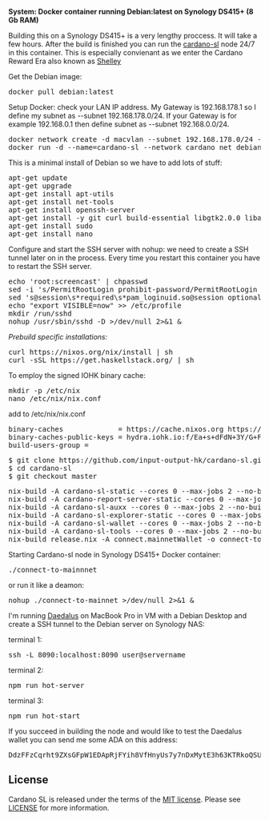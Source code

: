 **System: Docker container running Debian:latest on Synology DS415+ (8 Gb RAM)**

Building this on a Synology DS415+ is a very lengthy proccess. It will take a few hours. After the build is finished you can run the [cardano-sl](https://github.com/input-output-hk/cardano-sl) node 24/7 in this container. This is especially convienant as we enter the Cardano Reward Era also known as [Shelley](https://cardanoroadmap.com/)

Get the Debian image:
<pre>
docker pull debian:latest
</pre>

Setup Docker: check your LAN IP address. My Gateway is 192.168.178.1 so I define my subnet as --subnet 192.168.178.0/24. If your Gateway is for example 192.168.0.1 then define subnet as --subnet 192.168.0.0/24.
<pre>
docker network create -d macvlan --subnet 192.168.178.0/24 --ip-range 192.168.178.250/3 --gateway 192.168.178.1 -o parent=ovs_eth0 cardano_net
docker run -d --name=cardano-sl --network cardano_net debian:latest tail -f /dev/null
</pre>


This is a minimal install of Debian so we have to add lots of stuff:
<pre>
apt-get update
apt-get upgrade
apt-get install apt-utils
apt-get install net-tools
apt-get install openssh-server
apt-get install -y git curl build-essential libgtk2.0.0 libasound2 libnotify-bin libgconf-2-4 libnss3 libxss1
apt-get install sudo
apt-get install nano
</pre>

Configure and start the SSH server with nohup: we need to create a SSH tunnel later on in the process. Every time you restart this container you have to restart the SSH server.
<pre>
echo 'root:screencast' | chpasswd
sed -i 's/PermitRootLogin prohibit-password/PermitRootLogin yes/' /etc/ssh/sshd_config
sed 's@session\s*required\s*pam_loginuid.so@session optional pam_loginuid.so@g' -i /etc/pam.d/sshd
echo "export VISIBLE=now" >> /etc/profile
mkdir /run/sshd
nohup /usr/sbin/sshd -D >/dev/null 2>&1 &
</pre>

_Prebuild specific installations:_
<pre>
curl https://nixos.org/nix/install | sh
curl -sSL https://get.haskellstack.org/ | sh
</pre>

To employ the signed IOHK binary cache:
<pre>
mkdir -p /etc/nix
nano /etc/nix/nix.conf
</pre>

add to /etc/nix/nix.conf
<pre>
binary-caches             = https://cache.nixos.org https://hydra.iohk.io
binary-caches-public-keys = hydra.iohk.io:f/Ea+s+dFdN+3Y/G+FDgSq+a5NEWhJGzdjvKNGv0/EQ=
build-users-group =
</pre>

<pre>
$ git clone https://github.com/input-output-hk/cardano-sl.git
$ cd cardano-sl
$ git checkout master
</pre>

<pre>
nix-build -A cardano-sl-static --cores 0 --max-jobs 2 --no-build-output --out-link cardano-sl-1.0
nix-build -A cardano-report-server-static --cores 0 --max-jobs 2 --no-build-output --out-link cardano-sl-1.0
nix-build -A cardano-sl-auxx --cores 0 --max-jobs 2 --no-build-output --out-link cardano-sl-1.0
nix-build -A cardano-sl-explorer-static --cores 0 --max-jobs 2 --no-build-output --out-link cardano-sl-1.0
nix-build -A cardano-sl-wallet --cores 0 --max-jobs 2 --no-build-output --out-link cardano-sl-1.0
nix-build -A cardano-sl-tools --cores 0 --max-jobs 2 --no-build-output --out-link cardano-sl-1.0
nix-build release.nix -A connect.mainnetWallet -o connect-to-mainnet
</pre>

Starting Cardano-sl node in Synology DS415+ Docker container:
<pre>
./connect-to-mainnnet
</pre>
or run it like a deamon:
<pre>nohup ./connect-to-mainnet >/dev/null 2>&1 &</pre>


I'm running [Daedalus](https://github.com/input-output-hk/daedalus) on MacBook Pro in VM with a Debian Desktop and create a SSH tunnel to the Debian server on Synology NAS:

terminal 1:
<pre>
ssh -L 8090:localhost:8090 user@servername
</pre>
terminal 2:
<pre>
npm run hot-server
</pre>
terminal 3:
<pre>
npm run hot-start
</pre>

If you succeed in building the node and would like to test the Daedalus wallet you can send me some ADA on this address:<pre>DdzFFzCqrht9ZXsGFpW1EDApRjFYih8VfHnyUs7y7nDxMytE3h63KTRkoQSUUb2sV6pdVqqyV1LFAF436S3Qrw7TtmiVoP2KQid83n2r</pre>

## License
Cardano SL is released under the terms of the [MIT license](https://opensource.org/licenses/MIT). Please see [LICENSE](https://github.com/input-output-hk/cardano-sl/blob/master/LICENSE) for more information.

